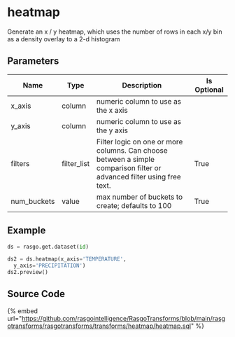 

# heatmap

Generate an x / y heatmap, which uses the number of rows in each x/y bin as a density overlay to a 2-d histogram

## Parameters

|    Name     |    Type     |                                                      Description                                                       | Is Optional |
| ----------- | ----------- | ---------------------------------------------------------------------------------------------------------------------- | ----------- |
| x_axis      | column      | numeric column to use as the x axis                                                                                    |             |
| y_axis      | column      | numeric column to use as the y axis                                                                                    |             |
| filters     | filter_list | Filter logic on one or more columns. Can choose between a simple comparison filter or advanced filter using free text. | True        |
| num_buckets | value       | max number of buckets to create; defaults to 100                                                                       | True        |


## Example

```python
ds = rasgo.get.dataset(id)

ds2 = ds.heatmap(x_axis='TEMPERATURE',
  y_axis='PRECIPITATION')
ds2.preview()
```

## Source Code

{% embed url="https://github.com/rasgointelligence/RasgoTransforms/blob/main/rasgotransforms/rasgotransforms/transforms/heatmap/heatmap.sql" %}


